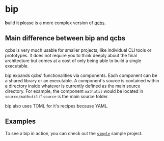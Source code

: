 # bip

**b**uild **i**t **p**lease is a more complex version of [qcbs][qcbs].

## Main difference between bip and qcbs

qcbs is very much usable for smaller projects, like individual CLI tools or
prototypes. It does not require you to think deeply about the final architecture
but comes at a cost of only being able to build a single executable.

bip expands qcbs' functionalities via components. Each component can be a shared
library or an executable. A component's source is contained within a directory
inside whatever is currently defined as the main source directory. For example,
the component `mathutil` would be located in `source/mathutil` if `source` is
the main source folder.

bip also uses TOML for it's recipes because YAML.

## Examples

To see a bip in action, you can check out the [`simple`][simplesample] sample
project.

[qcbs]: https://github.com/qeaml/bs
[simplesample]: samples/simple
